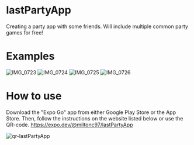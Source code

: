 # lastPartyApp
Creating a party app with some friends. Will include multiple common party games for free!

# Examples
![IMG_0723](https://user-images.githubusercontent.com/57391637/176482823-91a6fdbb-2a23-4e88-a843-da246cc257d5.PNG)
![IMG_0724](https://user-images.githubusercontent.com/57391637/176482833-847788fe-431d-42c3-9cf4-9b1ff37ed01a.PNG)
![IMG_0725](https://user-images.githubusercontent.com/57391637/176482844-21d4a3d6-f874-46fb-8178-25dbf47f8b8f.PNG)
![IMG_0726](https://user-images.githubusercontent.com/57391637/176482860-91f25471-8b1e-46d9-adef-4e3cc8af6ace.PNG)

# How to use 
Download the "Expo Go" app from either Google Play Store or the App Store.
Then, follow the instructions on the website listed below or use the QR-code.
https://expo.dev/@miltonc97/lastPartyApp

![qr-lastPartyApp](https://user-images.githubusercontent.com/57391637/176483221-53a63171-59f1-4797-a59d-8a4f90efd505.svg)
